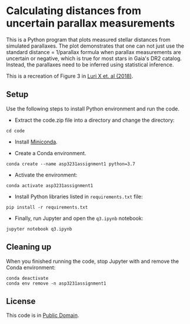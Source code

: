 # Calculating distances from uncertain parallax measurements

This is a Python program that plots measured stellar distances from simulated parallaxes. The plot demonstrates that one can not just use the standard distance = 1/parallax formula when parallax
measurements are uncertain or negative, which is true for most stars in Gaia's DR2 catalog. Instead, the parallaxes need to be inferred using statistical inference.

This is a recreation of Figure 3 in [Luri X et. al (2018)](https://arxiv.org/abs/1804.09376).


## Setup

Use the following steps to install Python environment and run the code.

* Extract the code.zip file into a directory and change the directory:

```
cd code
```

* Install [Miniconda](https://docs.conda.io/en/latest/miniconda.html).

* Create a Conda environment.

```
conda create --name asp3231assignment1 python=3.7
```

* Activate the environment:

```
conda activate asp3231assignment1
```

* Install Python libraries listed in `requirements.txt` file:

```
pip install -r requirements.txt
```

* Finally, run Jupyter and open the `q3.ipynb` notebook:

```
jupyter notebook q3.ipynb
```


## Cleaning up

When you finished running the code, stop Jupyter with <Ctrl-C> and remove the Conda environment:

```
conda deactivate
conda env remove -n asp3231assignment1
```

## License

This code is in [Public Domain](LICENSE).
